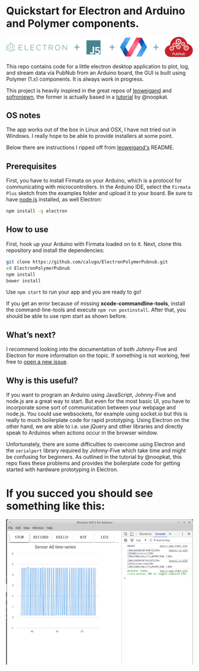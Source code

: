 # Quickstart for Electron and Arduino and Polymer components.

![](https://github.com/calugo/ElectronPolymerPubnub/blob/master/poster2.png)

This repo contains code for a little electron desktop application to plot, log, and stream data via PubNub from an Arduino board, the GUI is built using Polymer (1.x) components. It is always work in progress.

This project is heavily inspired in the great repos of [leoweigand](https://github.com/leoweigand/electron-arduino-quickstart) and [sofroniewn](https://github.com/sofroniewn/electron-johnny-five-examples), the former is actually based in a  [tutorial](http://meow.noopkat.com/using-johnny-five-within-an-electron-app/) by @noopkat.

## OS notes

The app works out of the box in Linux and OSX, I have not tried out in Windows. I really hope to be able to provide installers at some point.

Below there are instructions I ripped off from [leoweigand's](https://github.com/leoweigand/electron-arduino-quickstart) README.

## Prerequisites
First, you have to install Firmata on your Arduino, which is a protocol for communicating with microcontrollers. In the Arduino IDE, select the `Firmata Plus` sketch from the examples folder and upload it to your board.
Be sure to have [node.js](https://nodejs.org/en/) installed, as well Electron:
```bash
npm install -g electron
```

## How to use
First, hook up your Arduino with Firmata loaded on to it.
Next, clone this repository and install the dependencies:
```bash
git clone https://github.com/calugo/ElectronPolymerPubnub.git
cd ElectronPolymerPubnub
npm install
bower install
```
Use `npm start` to run your app and you are ready to go!
  
If you get an error because of missing **xcode-commandline-tools**, install the command-line-tools and execute `npm run postinstall`. After that, you should be able to use npm start as shown before.

## What’s next?
I recommend looking into the documentation of both Johnny-Five and Electron for more information on the topic. If something is not working, feel free to [open a new issue](https://github.com/calugo/ElectronPolymerPubnub/issues/new).

## Why is this useful?
If you want to program an Arduino using JavaScript, Johnny-Five and node.js are a great way to start. But even for the most basic UI, you have to incorporate some sort of communication between your webpage and node.js. You could use websockets, for example using socket.io but this is really to much boilerplate code for rapid prototyping. Using Electron on the other hand, we are able to i.e. use jQuery and other libraries and directly speak to Arduinos when actions occur in the browser window.
  
Unfortunately, there are some difficulties to overcome using Electron and the `serialport` library required by Johnny-Five which take time and might be confusing for beginners. As outlined in the tutorial by @noopkat, this repo fixes these problems and provides the boilerplate code for getting started with hardware prototyping in Electron.

# If you succed you should see something like this:

![](https://github.com/calugo/ElectronPolymerPubnub/blob/master/GUI.png)
